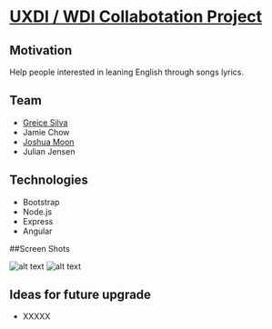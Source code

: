 # [UXDI / WDI Collabotation Project](https://lit-harbor-76452.herokuapp.com/)

## Motivation

Help people interested in leaning English through songs lyrics.

## Team

* [Greice Silva](https://www.linkedin.com/in/greicesilva/)
* Jamie Chow
* [Joshua Moon](https://www.linkedin.com/in/joshjmoon/)
* Julian Jensen

## Technologies

* Bootstrap
* Node.js
* Express
* Angular

##Screen Shots

![alt text](public/images/fileName.jpg "placeholder")
![alt text](public/images/fileName.jpg "placeholder")

## Ideas for future upgrade

* XXXXX
